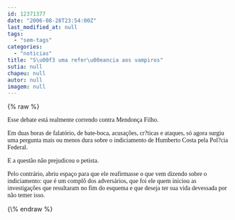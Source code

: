 ```yaml
---
id: 12371377
date: "2006-08-28T23:54:00Z"
last_modified_at: null
tags:
  - "sem-tags"
categories:
  - "noticias"
title: "S\u00f3 uma refer\u00eancia aos vampiros"
sutia: null
chapeu: null
autor: null
imagem: null
---
```

{\% raw %}
<p><P><FONT face=Verdana>Esse debate está realmente correndo contra Mendonça Filho.</FONT></P></p>
<p><P><FONT face=Verdana>Em duas horas de falatório, de bate-boca, acusações, cr?ticas e ataques, só agora surgiu uma pergunta mais ou menos dura sobre o indiciamento de Humberto Costa pela Pol?cia Federal.</FONT></P></p>
<p><P><FONT face=Verdana>E a questão não prejudicou o petista. </FONT></P></p>
<p><P><FONT face=Verdana>Pelo contrário, abriu espaço para que ele reafirmasse o que vem dizendo sobre o indiciamento: que é um complô dos adversários, que foi ele quem iniciou as investigações que resultaram no fim do esquema e que deseja ter sua vida devessada por não temer isso.</FONT></P> </p>
{\% endraw %}